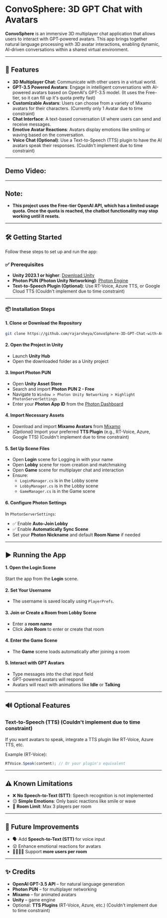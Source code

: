 # ConvoSphere: 3D GPT Chat with Avatars

**ConvoSphere** is an immersive 3D multiplayer chat application that allows users to interact with GPT-powered avatars. This app brings together natural language processing with 3D avatar interactions, enabling dynamic, AI-driven conversations within a shared virtual environment.

---

## 🚀 Features

- **3D Multiplayer Chat**: Communicate with other users in a virtual world.
- **GPT-3.5 Powered Avatars**: Engage in intelligent conversations with AI-powered avatars based on OpenAI's GPT-3.5 model. (It uses the Free-tier, so it can fill up it's quota pretty fast)
- **Customizable Avatars**: Users can choose from a variety of Mixamo avatars for their characters. (Currently only 1 Avatar due to time constraint)
- **Chat Interface**: A text-based conversation UI where users can send and receive messages.
- **Emotive Avatar Reactions**: Avatars display emotions like smiling or waving based on the conversation.
- **Voice Chat (Optional)**: Use a Text-to-Speech (TTS) plugin to have the AI avatars speak their responses. (Couldn't implement due to time constraint)

---

## Demo Video: 

---

## Note: 

-  **This project uses the Free-tier OpenAI API, which has a limited usage quota. Once the quota is reached, the chatbot functionality may stop working until it resets.**

---

## 🛠️ Getting Started

Follow these steps to set up and run the app:

### ✅ Prerequisites

- **Unity 2023.1 or higher**: [Download Unity](https://unity.com/)
- **Photon PUN (Photon Unity Networking)**: [Photon Engine](https://www.photonengine.com/en-US/PUN)
- **Text-to-Speech Plugin (Optional)**: Use RT-Voice, Azure TTS, or Google Cloud TTS (Couldn't implement due to time constraint)

---

### 📦 Installation Steps

#### 1. Clone or Download the Repository

```bash
git clone https://github.com/rajarsheya/ConvoSphere-3D-GPT-Chat-with-Avatars
```

#### 2. Open the Project in Unity

- Launch **Unity Hub**
- Open the downloaded folder as a Unity project

#### 3. Import Photon PUN

- Open **Unity Asset Store**
- Search and import **Photon PUN 2 - Free**
- Navigate to `Window > Photon Unity Networking > Highlight PhotonServerSettings`
- Enter your **Photon App ID** from the [Photon Dashboard](https://dashboard.photonengine.com/)

#### 4. Import Necessary Assets

- Download and import **Mixamo Avatars** from [Mixamo](https://www.mixamo.com/)
- *(Optional)* Import your preferred **TTS Plugin** (e.g., RT-Voice, Azure, Google TTS) (Couldn't implement due to time constraint)

#### 5. Set Up Scene Files

- Open **Login** scene for Logging in with your name
- Open **Lobby** scene for room creation and matchmaking
- Open **Game** scene for multiplayer chat and interaction
- Ensure:
  - `LoginManager.cs` is in the Lobby scene
  - `LobbyManager.cs` is in the Lobby scene
  - `GameManager.cs` is in the Game scene

#### 6. Configure Photon Settings

In `PhotonServerSettings`:

- ✅ Enable **Auto-Join Lobby**
- ✅ Enable **Automatically Sync Scene**
- Set your **Photon Nickname** and default **Room Name** if needed

---

## ▶️ Running the App

#### 1. Open the Login Scene

Start the app from the **Login** scene.

#### 2. Set Your Username

- The username is saved locally using `PlayerPrefs`.

#### 3. Join or Create a Room from Lobby Scene

- Enter a **room name**
- Click **Join Room** to enter or create that room

#### 4. Enter the Game Scene

- The **Game** scene loads automatically after joining a room

#### 5. Interact with GPT Avatars

- Type messages into the chat input field
- GPT-powered avatars will respond
- Avatars will react with animations like **Idle** or **Talking**

---

## 🔊 Optional Features 

### Text-to-Speech (TTS) (Couldn't implement due to time constraint)

If you want avatars to speak, integrate a TTS plugin like RT-Voice, Azure TTS, etc.

Example (RT-Voice):

```csharp
RTVoice.Speak(content); // Or your plugin's equivalent
```

---

## ⚠️ Known Limitations

- ❌ **No Speech-to-Text (STT)**: Speech recognition is not implemented
- 😐 **Simple Emotions**: Only basic reactions like smile or wave
- 👥 **Room Limit**: Max 3 players per room

---

## 🔮 Future Improvements

- 🗣️ Add **Speech-to-Text (STT)** for voice input
- 😲 Enhance emotional reactions for avatars
- 👨‍👩‍👧‍👦 Support **more users per room**

---

## ✨ Credits

- **OpenAI GPT-3.5 API** – for natural language generation  
- **Photon PUN** – for multiplayer networking  
- **Mixamo** – for animated avatars  
- **Unity** – game engine  
- Optional: **TTS Plugins** (RT-Voice, Azure, etc.) (Couldn't implement due to time constraint)
